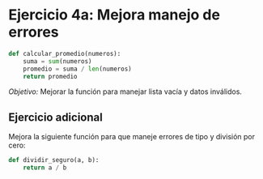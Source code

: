 # Ejercicio 4a: Mejora manejo de errores

```python
def calcular_promedio(numeros):
    suma = sum(numeros)
    promedio = suma / len(numeros)
    return promedio
```

*Objetivo:* Mejorar la función para manejar lista vacía y datos inválidos.

## Ejercicio adicional

Mejora la siguiente función para que maneje errores de tipo y división por cero:

```python
def dividir_seguro(a, b):
    return a / b
```
